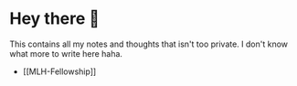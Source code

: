 # Hey there 👋

This contains all my notes and thoughts that isn't too private. I don't know what more to write here haha.

- [[MLH-Fellowship]]
